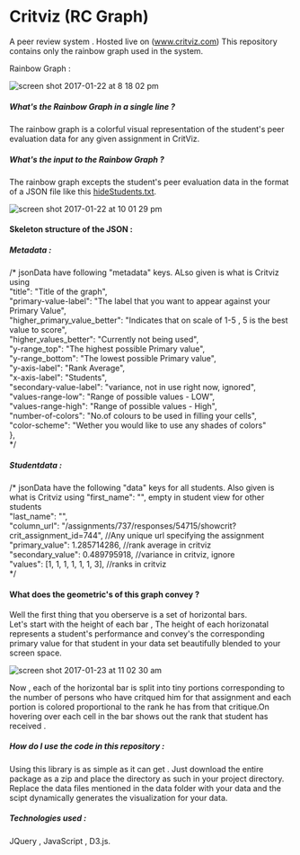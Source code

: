 # Critviz (RC Graph)
A peer review system . Hosted live on (www.critviz.com) 
This repository contains only the rainbow graph used in the system.

Rainbow Graph :

![screen shot 2017-01-22 at 8 18 02 pm](https://cloud.githubusercontent.com/assets/9432757/22190371/107172e4-e0e0-11e6-9305-68f3d061b241.png)

##### What's the Rainbow Graph in a single line ? 
The rainbow graph is a colorful visual representation of the student's peer evaluation data for any given assignment in CritViz. 

##### What's the input to the Rainbow Graph ? 
The rainbow graph excepts the student's peer evaluation data in the format of a JSON file like this [hideStudents.txt](https://github.com/JaharshKotha/Critviz/files/722651/hideStudents.txt).

![screen shot 2017-01-22 at 10 01 29 pm](https://cloud.githubusercontent.com/assets/9432757/22192141/808634f8-e0ee-11e6-84be-0464c9e5266e.png)


#### Skeleton structure of the JSON : 

##### Metadata : 
/* jsonData have following "metadata" keys. ALso given is what is Critviz using<br/>
 "title": "Title of the graph",<br/>
 "primary-value-label": "The label that you want to appear against your Primary Value",<br/>
 "higher_primary_value_better": "Indicates that on scale of 1-5 , 5 is the best value to score",<br/>
 "higher_values_better": "Currently not being used",<br/>
 "y-range_top": "The highest possible Primary value",<br/>
 "y-range_bottom": "The lowest possible Primary value",<br/>
 "y-axis-label": "Rank Average",<br/>
 "x-axis-label": "Students",<br/>
 "secondary-value-label": "variance, not in use right now, ignored",<br/>
 "values-range-low": "Range of possible values - LOW",<br/>
 "values-range-high": "Range of possible values - High",<br/>
 "number-of-colors": "No.of colours to be used in filling your cells",<br/>
 "color-scheme": "Wether you would like to use any shades of colors"<br/>
 },<br/>
 */

##### Studentdata : 
/* jsonData have the following "data" keys for all students. Also given is what is Critviz using
 "first_name": "", empty in student view for other students <br/>
 "last_name": "", <br/>
 "column_url": "/assignments/737/responses/54715/showcrit?crit_assignment_id=744", //Any unique url specifying the assignment<br/>
 "primary_value": 1.285714286, //rank average in critviz<br/>
 "secondary_value": 0.489795918, //variance in critviz, ignore<br/>
 "values": [1, 1, 1, 1, 1, 1, 3], //ranks in critviz<br/>
 */<br/>
 

<h4>What does the geometric's of this graph convey ? </h4>

Well the first thing that you oberserve is a set of horizontal bars.<br/> 
Let's start with the height of each bar , The height of each horizonatal represents a student's performance and convey's the corresponding primary value for that student in your data set beautifully blended to your screen space.<br/>

![screen shot 2017-01-23 at 11 02 30 am](https://cloud.githubusercontent.com/assets/9432757/22216261/9ad6c8aa-e15b-11e6-9aa3-81c33ca79a10.png)


Now , each of the horizontal bar is split into tiny portions corresponding to the number of persons who have critqued him for that assignment and each portion is colored proportional to the rank he has from that  critique.On hovering over each cell in the bar shows out the rank that student has received .


 <h5> How do I use the code in this repository : </h5>
 
 Using this library is as simple as it can get . Just download the entire package as a zip and place the directory as such in your project directory. Replace the data files mentioned in the data folder with your data and the scipt dynamically generates the visualization for your data.

 
 
<h5> Technologies used : </h5>
 
 JQuery , JavaScript , D3.js.
 
 
 
 
 
